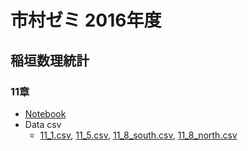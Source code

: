 # 市村ゼミ 2016年度

## 稲垣数理統計

### 11章
* [Notebook](http://nbviewer.jupyter.org/github/myuuuuun/ichimura_seminar/blob/master/inagaki/inagaki_ch11.ipynb)
* Data csv
    * [11_1.csv](/inagaki_ch11_1.csv), [11_5.csv](), [11_8_south.csv](), [11_8_north.csv]()
